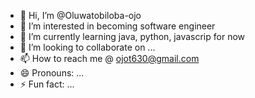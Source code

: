 - 👋 Hi, I’m @Oluwatobiloba-ojo
- 👀 I’m interested in becoming software engineer
- 🌱 I’m currently learning java, python, javascrip for now
- 💞️ I’m looking to collaborate on ...
- 📫 How to reach me @ ojot630@gmail.com
- 😄 Pronouns: ...
- ⚡ Fun fact: ...

<!---
Oluwatobiloba-ojo/Oluwatobiloba-ojo is a ✨ special ✨ repository because its `README.md` (this file) appears on your GitHub profile.
You can click the Preview link to take a look at your changes.
--->

